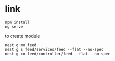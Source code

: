 # link


```
npm install
ng serve
```

to create module 
```
nest g mo feed
nest g s feed/services/feed --flat --no-spec
nest g co feed/controller/feed --flat --no-spec  
``` 
  